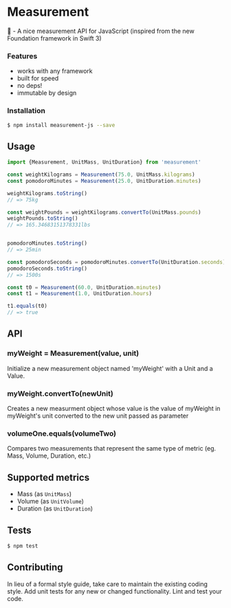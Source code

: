# Measurement

<!--
[![stability][0]][1]
[![npm version][2]][3] [![build status][4]][5] [![test coverage][6]][7]
[![downloads][8]][9] [![js-standard-style][10]][11] -->

📏  -  A nice measurement API for JavaScript (inspired from the new Foundation framework in Swift 3)


### Features
- works with any framework
- built for speed
- no deps!
- immutable by design

### Installation
```sh
$ npm install measurement-js --save
```

## Usage
```js
import {Measurement, UnitMass, UnitDuration} from 'measurement'

const weightKilograms = Measurement(75.0, UnitMass.kilograms)
const pomodoroMinutes = Measurement(25.0, UnitDuration.minutes)

weightKilograms.toString()
// => 75kg

const weightPounds = weightKilograms.convertTo(UnitMass.pounds)
weightPounds.toString()
// => 165.34683151378331lbs


pomodoroMinutes.toString()
// => 25min

const pomodoroSeconds = pomodoroMinutes.convertTo(UnitDuration.seconds)
pomodoroSeconds.toString()
// => 1500s

const t0 = Measurement(60.0, UnitDuration.minutes)
const t1 = Measurement(1.0, UnitDuration.hours)

t1.equals(t0)
// => true
```

## API
### myWeight = Measurement(value, unit)
Initialize a new measurement object named 'myWeight' with a Unit and a Value.

### myWeight.convertTo(newUnit)
Creates a new measurment object whose value is the value of myWeight in myWeight's unit converted to the new unit passed as parameter

### volumeOne.equals(volumeTwo)
Compares two measurements that represent the same type of metric (eg. Mass, Volume, Duration, etc.)


## Supported metrics
* Mass (as `UnitMass`)
* Volume (as `UnitVolume`)
* Duration (as `UnitDuration`)


## Tests
```sh
$ npm test
```

## Contributing
In lieu of a formal style guide, take care to maintain the existing coding style. Add unit tests for any new or changed functionality. Lint and test your code.
